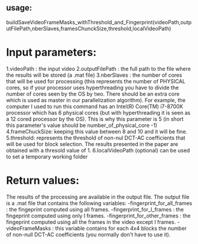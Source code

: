 ## usage:
buildSaveVideoFrameMasks_withThreshold_and_Fingerprint(videoPath,outputFilePath,nberSlaves,framesChunckSize,threshold,localVideoPath)
# Input parameters:
1.videoPath : the input video
2.outputFilePath : the full path to the file where the results will be stored (a .mat file)
3.nberSlaves : the number of cores that will be used for processing (this represents the number of PHYSICAL cores, so if your processor uses hyperthreading you have to divide the number of cores seen by the OS by two. There should be an extra core which is used as master in our parallelization algorithm). For example, the computer I used to run this command has an Intel(R) Core(TM) i7-8700K  processor which has 6 physical cores (but with hyperthreading it is seen as a 12 cored processor by the OS). This is why this parameter is 5 (in short this parameter's value should be number_of_physical_core -1)
4.frameChuckSize: keeping this value between 8 and 10 and it will be fine.
5.threshold: represents the threshold of non-nul DCT-AC coefficients that will be used for block selection. The results presented in the paper are obtained with a thresold value of 1.
6.localVideoPath (optional) can be used to set a temporary working folder
# Return values:
The results of the processing are available in the output file. The output file is a .mat file that contains the following variables: 
-fingerprint_for_all_frames : the fingeprint computed using all frames.
-fingerprint_for_I_frames : the fingeprint computed using only I frames.
-fingerprint_for_other_frames : the fingeprint computed using all the frames in the video except I frames.
-videoFrameMasks : this variable contains for each 4x4 blocks the number of non-null DCT-AC coefficients (you normally don't have to use it).

